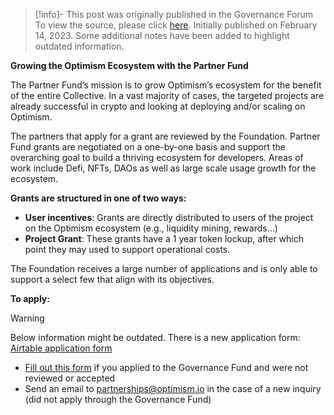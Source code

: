 > [!info]- This post was originally published in the Governance Forum
> To view the source, please click [here](https://gov.optimism.io/t/partner-fund-overview/5268). Initially published on February 14, 2023. Some additional notes have been added to highlight outdated information.

<span class="notvisible"></span>
**Growing the Optimism Ecosystem with the Partner Fund**

The Partner Fund’s mission is to grow Optimism’s ecosystem for the benefit of the entire Collective. In a vast majority of cases, the targeted projects are already successful in crypto and looking at deploying and/or scaling on Optimism.

The partners that apply for a grant are reviewed by the Foundation. Partner Fund grants are negotiated on a one-by-one basis and support the overarching goal to build a thriving ecosystem for developers. Areas of work include Defi, NFTs, DAOs as well as large scale usage growth for the ecosystem.

**Grants are structured in one of two ways:**

- **User incentives**: Grants are directly distributed to users of the project on the Optimism ecosystem (e.g., liquidity mining, rewards…)
- **Project Grant**: These grants have a 1 year token lockup, after which point they may used to support operational costs.

The Foundation receives a large number of applications and is only able to support a select few that align with its objectives.

**To apply:**

> [!warning]
> Below information might be outdated. There is a new application form: [Airtable application form](https://airtable.com/shrvQNlFPHGcVNqDe?prefill_Referrer=OPGov)

- [Fill out this form](https://forms.monday.com/forms/89675838770f70674de78da3e20b8155?r=use1) if you applied to the Governance Fund and were not reviewed or accepted
- Send an email to [partnerships@optimism.io](mailto:partnerships@optimism.io) in the case of a new inquiry (did not apply through the Governance Fund)